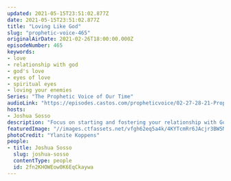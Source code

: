 ```yaml
---
updated: 2021-05-15T23:51:02.877Z
date: 2021-05-15T23:51:02.877Z
title: "Loving Like God"
slug: "prophetic-voice-465"
originalAirDate: 2021-02-26T18:00:00.000Z
episodeNumber: 465
keywords:
- love
- relationship with god
- god's love
- eyes of love
- spiritual eyes
- loving your enemies
Series: "The Prophetic Voice of Our Time"
audioLink: "https://episodes.castos.com/propheticvoice/02-27-28-21-Prophetic-Voice-of-our-Time-[mixdown]-01.mp3"
hosts:
- Joshua Sosso
description: "Focus on starting and fostering your relationship with God. Through your relationship with Him comes your success and your love for others. The more you know Him and His love, the more you see others how He sees them-- as what they can be, and through the eyes of love. This is the most impactful way to win over your enemies."
featuredImage: "//images.ctfassets.net/vfgh62eq5a4k/4KYTcmRr6JAcjr3BW5MKx1/39fb44acdadad466b6884bfd38eefa7c/pexels-ylanite-koppens-1209608__1_.jpg"
photoCredit: "Ylanite Koppens"
people:
- title: Joshua Sosso
  slug: joshua-sosso
  contentType: people
  id: 2fn2KHOWEow0K6EqCkaywa
---
```

